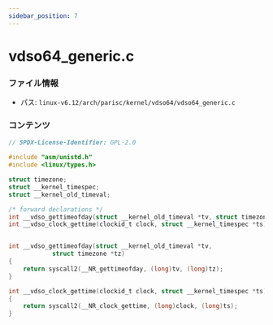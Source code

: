 ```yaml
---
sidebar_position: 7
---
```

# vdso64_generic.c

### ファイル情報

- パス: `linux-v6.12/arch/parisc/kernel/vdso64/vdso64_generic.c`

### コンテンツ

```c
// SPDX-License-Identifier: GPL-2.0

#include "asm/unistd.h"
#include <linux/types.h>

struct timezone;
struct __kernel_timespec;
struct __kernel_old_timeval;

/* forward declarations */
int __vdso_gettimeofday(struct __kernel_old_timeval *tv, struct timezone *tz);
int __vdso_clock_gettime(clockid_t clock, struct __kernel_timespec *ts);


int __vdso_gettimeofday(struct __kernel_old_timeval *tv,
			struct timezone *tz)
{
	return syscall2(__NR_gettimeofday, (long)tv, (long)tz);
}

int __vdso_clock_gettime(clockid_t clock, struct __kernel_timespec *ts)
{
	return syscall2(__NR_clock_gettime, (long)clock, (long)ts);
}

```

